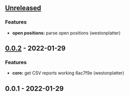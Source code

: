 <a name="unreleased"></a>
## [Unreleased]

### Features
- **open positions:** parse open positions (westonplatter)


<a name="0.0.2"></a>
## [0.0.2] - 2022-01-29
### Features
- **core:** get CSV reports working 6ac7f9e (westonplatter)


<a name="0.0.1"></a>
## 0.0.1 - 2022-01-29

[Unreleased]: https://github.com/westonplatter/finx-airflow/compare/0.0.2...HEAD
[0.0.2]: https://github.com/westonplatter/finx-airflow/compare/0.0.1...0.0.2
